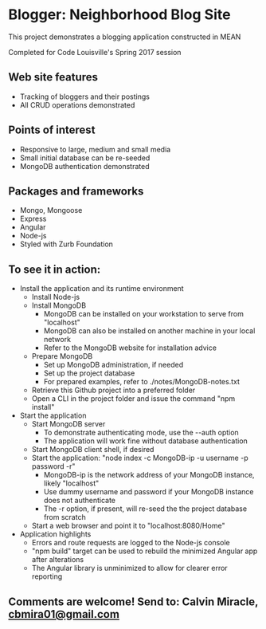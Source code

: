 
# Blogger: Neighborhood Blog Site

This project demonstrates a blogging application constructed in MEAN

Completed for Code Louisville's Spring 2017 session

## Web site features
- Tracking of bloggers and their postings
- All CRUD operations demonstrated

## Points of interest
- Responsive to large, medium and small media
- Small initial database can be re-seeded
- MongoDB authentication demonstrated

## Packages and frameworks
- Mongo, Mongoose
- Express
- Angular
- Node-js
- Styled with Zurb Foundation

## To see it in action:
- Install the application and its runtime environment
    - Install Node-js
    - Install MongoDB
        - MongoDB can be installed on your workstation to serve from "localhost"
        - MongoDB can also be installed on another machine in your local network
        - Refer to the MongoDB website for installation advice
    - Prepare MongoDB
        - Set up MongoDB administration, if needed
        - Set up the project database
        - For prepared examples, refer to ./notes/MongoDB-notes.txt
    - Retrieve this Github project into a preferred folder
    - Open a CLI in the project folder and issue the command "npm install"
- Start the application
    - Start MongoDB server
        - To demonstrate authenticating mode, use the --auth option
        - The application will work fine without database authentication
    - Start MongoDB client shell, if desired
    - Start the application: "node index -c MongoDB-ip -u username -p password -r"
        - MongoDB-ip is the network address of your MongoDB instance, likely "localhost"
        - Use dummy username and password if your MongoDB instance does not authenticate
        - The -r option, if present, will re-seed the the project database from scratch
    - Start a web browser and point it to "localhost:8080/Home"
- Application highlights
    - Errors and route requests are logged to the Node-js console
    - "npm build" target can be used to rebuild the minimized Angular app after alterations
    - The Angular library is unminimized to allow for clearer error reporting

## Comments are welcome! Send to: Calvin Miracle, cbmira01@gmail.com
